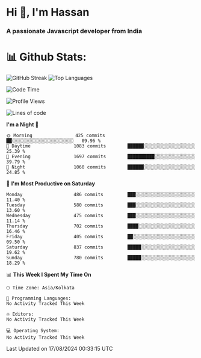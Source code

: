 # Hi 👋, I'm Hassan
### A passionate Javascript developer from India


# 📊 Github Stats:
![GitHub Streak](https://github-readme-streak-stats.herokuapp.com/?user=codeblooded47&theme=dracula&hide_border=false)
![Top Languages](https://github-readme-stats.vercel.app/api/top-langs/?username=codeblooded47&layout=compact&theme=dracula)



<!--START_SECTION:waka-->
![Code Time](http://img.shields.io/badge/Code%20Time-820%20hrs%2030%20mins-blue)

![Profile Views](http://img.shields.io/badge/Profile%20Views-0-blue)

![Lines of code](https://img.shields.io/badge/From%20Hello%20World%20I%27ve%20Written-23.5%20million%20lines%20of%20code-blue)

**I'm a Night 🦉** 

```text
🌞 Morning                425 commits         ██░░░░░░░░░░░░░░░░░░░░░░░   09.96 % 
🌆 Daytime                1083 commits        ██████░░░░░░░░░░░░░░░░░░░   25.39 % 
🌃 Evening                1697 commits        ██████████░░░░░░░░░░░░░░░   39.79 % 
🌙 Night                  1060 commits        ██████░░░░░░░░░░░░░░░░░░░   24.85 % 
```
📅 **I'm Most Productive on Saturday** 

```text
Monday                   486 commits         ███░░░░░░░░░░░░░░░░░░░░░░   11.40 % 
Tuesday                  580 commits         ███░░░░░░░░░░░░░░░░░░░░░░   13.60 % 
Wednesday                475 commits         ███░░░░░░░░░░░░░░░░░░░░░░   11.14 % 
Thursday                 702 commits         ████░░░░░░░░░░░░░░░░░░░░░   16.46 % 
Friday                   405 commits         ██░░░░░░░░░░░░░░░░░░░░░░░   09.50 % 
Saturday                 837 commits         █████░░░░░░░░░░░░░░░░░░░░   19.62 % 
Sunday                   780 commits         █████░░░░░░░░░░░░░░░░░░░░   18.29 % 
```


📊 **This Week I Spent My Time On** 

```text
🕑︎ Time Zone: Asia/Kolkata

💬 Programming Languages: 
No Activity Tracked This Week

🔥 Editors: 
No Activity Tracked This Week

💻 Operating System: 
No Activity Tracked This Week
```


 Last Updated on 17/08/2024 00:33:15 UTC
<!--END_SECTION:waka-->

